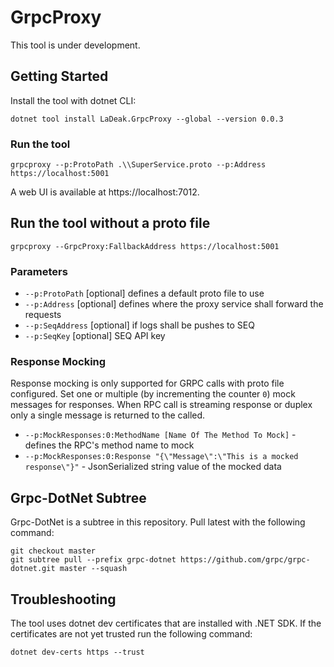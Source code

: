 # GrpcProxy

This tool is under development.

## Getting Started

Install the tool with dotnet CLI:

```
dotnet tool install LaDeak.GrpcProxy --global --version 0.0.3
```

### Run the tool

```
grpcproxy --p:ProtoPath .\\SuperService.proto --p:Address https://localhost:5001
```

A web UI is available at https://localhost:7012.

## Run the tool without a proto file

```
grpcproxy --GrpcProxy:FallbackAddress https://localhost:5001
```

### Parameters

- `--p:ProtoPath` [optional] defines a default proto file to use
- `--p:Address` [optional] defines where the proxy service shall forward the requests
- `--p:SeqAddress` [optional] if logs shall be pushes to SEQ
- `--p:SeqKey` [optional] SEQ API key

### Response Mocking

Response mocking is only supported for GRPC calls with proto file configured. Set one or multiple (by incrementing the counter `0`) mock messages for responses. When RPC call is streaming response or duplex only a single message is returned to the called.

- `--p:MockResponses:0:MethodName [Name Of The Method To Mock]` - defines the RPC's method name to mock
- `--p:MockResponses:0:Response "{\"Message\":\"This is a mocked response\"}"` - JsonSerialized string value of the mocked data


## Grpc-DotNet Subtree

Grpc-DotNet is a subtree in this repository. Pull latest with the following command:

```
git checkout master
git subtree pull --prefix grpc-dotnet https://github.com/grpc/grpc-dotnet.git master --squash
```

## Troubleshooting

The tool uses dotnet dev certificates that are installed with .NET SDK. If the certificates are not yet trusted run the following command:

```
dotnet dev-certs https --trust
```
